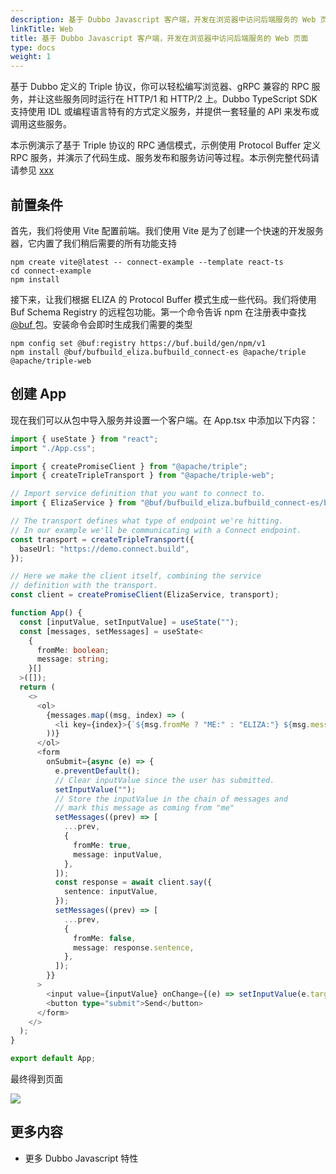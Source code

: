 ```yaml
---
description: 基于 Dubbo Javascript 客户端，开发在浏览器中访问后端服务的 Web 页面
linkTitle: Web
title: 基于 Dubbo Javascript 客户端，开发在浏览器中访问后端服务的 Web 页面
type: docs
weight: 1
---
```


基于 Dubbo 定义的 Triple 协议，你可以轻松编写浏览器、gRPC 兼容的 RPC 服务，并让这些服务同时运行在 HTTP/1 和 HTTP/2 上。Dubbo TypeScript SDK 支持使用 IDL 或编程语言特有的方式定义服务，并提供一套轻量的 APl 来发布或调用这些服务。

本示例演示了基于 Triple 协议的 RPC 通信模式，示例使用 Protocol Buffer 定义 RPC 服务，并演示了代码生成、服务发布和服务访问等过程。本示例完整代码请请参见 [xxx](https://aliyuque.antfin.com/__workers/ken.lj/qt1o6i/pw02wty1pin10eia/a)

## 前置条件

首先，我们将使用 Vite 配置前端。我们使用 Vite 是为了创建一个快速的开发服务器，它内置了我们稍后需要的所有功能支持

```shell
npm create vite@latest -- connect-example --template react-ts
cd connect-example
npm install
```

接下来，让我们根据 ELIZA 的 Protocol Buffer 模式生成一些代码。我们将使用 Buf Schema Registry 的远程包功能。第一个命令告诉 npm 在注册表中查找 [@buf ](/buf ) 包。安装命令会即时生成我们需要的类型

```shell
npm config set @buf:registry https://buf.build/gen/npm/v1
npm install @buf/bufbuild_eliza.bufbuild_connect-es @apache/triple @apache/triple-web
```

## 创建 App

现在我们可以从包中导入服务并设置一个客户端。在 App.tsx 中添加以下内容：

```typescript
import { useState } from "react";
import "./App.css";

import { createPromiseClient } from "@apache/triple";
import { createTripleTransport } from "@apache/triple-web";

// Import service definition that you want to connect to.
import { ElizaService } from "@buf/bufbuild_eliza.bufbuild_connect-es/buf/connect/demo/eliza/v1/eliza_connect";

// The transport defines what type of endpoint we're hitting.
// In our example we'll be communicating with a Connect endpoint.
const transport = createTripleTransport({
  baseUrl: "https://demo.connect.build",
});

// Here we make the client itself, combining the service
// definition with the transport.
const client = createPromiseClient(ElizaService, transport);

function App() {
  const [inputValue, setInputValue] = useState("");
  const [messages, setMessages] = useState<
    {
      fromMe: boolean;
      message: string;
    }[]
  >([]);
  return (
    <>
      <ol>
        {messages.map((msg, index) => (
          <li key={index}>{`${msg.fromMe ? "ME:" : "ELIZA:"} ${msg.message}`}</li>
        ))}
      </ol>
      <form
        onSubmit={async (e) => {
          e.preventDefault();
          // Clear inputValue since the user has submitted.
          setInputValue("");
          // Store the inputValue in the chain of messages and
          // mark this message as coming from "me"
          setMessages((prev) => [
            ...prev,
            {
              fromMe: true,
              message: inputValue,
            },
          ]);
          const response = await client.say({
            sentence: inputValue,
          });
          setMessages((prev) => [
            ...prev,
            {
              fromMe: false,
              message: response.sentence,
            },
          ]);
        }}
      >
        <input value={inputValue} onChange={(e) => setInputValue(e.target.value)} />
        <button type="submit">Send</button>
      </form>
    </>
  );
}

export default App;
```

最终得到页面

![](https://connect.build/assets/images/eliza-network-panel-d1fd5b15d80b237c48f672f87b9ba455.png#id=KE683&originHeight=1440&originWidth=2022&originalType=binary&ratio=1&rotation=0&showTitle=false&status=done&style=none&title=)

## 更多内容

- 更多 Dubbo Javascript 特性